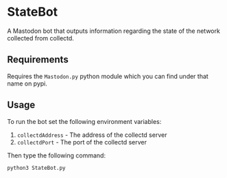 StateBot
========

A Mastodon bot that outputs information regarding the state of the network collected from collectd.

## Requirements

Requires the `Mastodon.py` python module which you can find under that name on pypi.

## Usage

To run the bot set the following environment variables:

1.  `collectdAddress` - The address of the collectd server
2.  `collectdPort` - The port of the collectd server

Then type the following command:

````
python3 StateBot.py
````